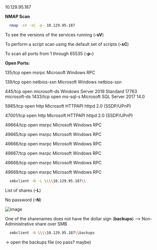 10.129.95.187

**NMAP Scan**

```sh
  nmap -sV -sC -p- 10.129.95.187
  ```

To see the versions of the services running (**-sV**)

To perform a script scan using the default set of scripts (**-sC**)

To scan all ports from 1 through 65535 (**-p-**)



**Open Ports:**

135/tcp   open  msrpc        Microsoft Windows RPC

139/tcp   open  netbios-ssn  Microsoft Windows netbios-ssn

445/tcp   open  microsoft-ds Windows Server 2019 Standard 17763 microsoft-ds
1433/tcp  open  ms-sql-s     Microsoft SQL Server 2017 14.0

5985/tcp  open  http         Microsoft HTTPAPI httpd 2.0 (SSDP/UPnP)

47001/tcp open  http         Microsoft HTTPAPI httpd 2.0 (SSDP/UPnP)

49664/tcp open  msrpc        Microsoft Windows RPC

49665/tcp open  msrpc        Microsoft Windows RPC

49666/tcp open  msrpc        Microsoft Windows RPC

49667/tcp open  msrpc        Microsoft Windows RPC

49668/tcp open  msrpc        Microsoft Windows RPC

49669/tcp open  msrpc        Microsoft Windows RPC


```sh
  smbclient -N -L \\\\10.129.95.187\\
  ```


List of shares (**-L**)

No password (**-N**)

![image](https://user-images.githubusercontent.com/99097743/169720137-8d8b886d-3eb6-4862-b00f-76014203e263.png)

One of the sharenames does not have the dollar sign (**backups**) --> Non-Administrative share over SMB  


```sh
  smbclient -N \\\\10.129.95.187\\backups 
  ```


→ open the backups file (no pass? maybe)


